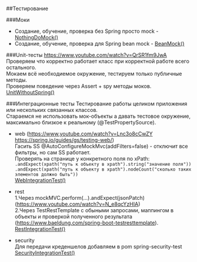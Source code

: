 ##Тестирование

###Моки
* Создание, обучение, проверка без Spring просто mock - [NothingDoMock()](src/test/java/com/example/learntest/service/PersonServiceTest_NothingDoMock.java)
* Создание, обучение, проверка для Spring bean mock  - [BeanMock()](src/test/java/com/example/learntest/service/PersonServiceTest_SpringMock.java)

###Unit-тесты
https://www.youtube.com/watch?v=QrSR1fm9JwA  
Проверяем что корректно работает класс при корректной работе всего остального.  
Мокаем всё необходиемое окружение, тестируем только публичные методы.  
Проверяем поведение через Assert + spy методы моков.  
[UnitWithoutSpring()](src/test/java/com/example/learntest/service/PersonServiceTest_Unit.java)
 
###Интеграционные тесты
Тестирование работы целиком приложения или нескольких связанных классов.  
Стараемся не использовать мок-объекты а давать тестовое окружение, максимально близкое к реальному (@TestPropertySource).  
* web  (https://www.youtube.com/watch?v=Lnc3o8cCwZY https://spring.io/guides/gs/testing-web/)  
Гасить SS @AutoConfigureMockMvc(addFilters=false) - отключит все фильтры, но сам SS работает.  
Проверять на странице у конкретного поля по xPath:  
```.andExpect(xpath("путь к объекту в xpath").string("значение поля")) ```    
```.andExpect(xpath("путь к объекту в xpath").nodeCount("сколько таких элементов должно быть")) ```  
[WebIntegrationTest()](src/test/java/com/example/learntest/WebIntegrationTest.java)


* rest  
1.Через mockMVC.perform(...).andExpect(jsonPatch) (https://www.youtube.com/watch?v=N_e8qcYzHIA)    
2.Через TestRestTemplate с обыными запросами, маппингом в объекты и проверкой полученного результата (https://www.baeldung.com/spring-boot-testresttemplate).  
[RestIntegrationTest()](src/test/java/com/example/learntest/RestIntegrationTest.java)  


* security  
Для передачи креденшелов добавляем в pom spring-security-test  
[SecurityIntegrationTest()](src/test/java/com/example/learntest/SecurityIntegrationTest.java)



